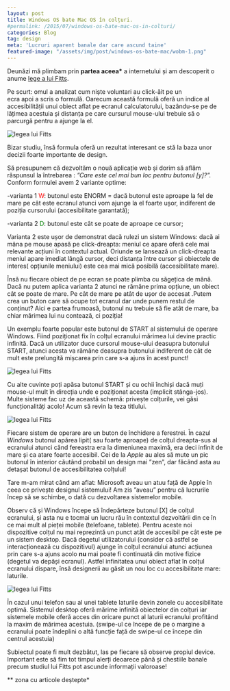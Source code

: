 ```yaml
---
layout: post
title: Windows OS bate Mac OS în colțuri.
#permalink: /2015/07/windows-os-bate-mac-os-in-colturi/
categories: Blog
tag: design
meta: 'Lucruri aparent banale dar care ascund taine'
featured-image: "/assets/img/post/windows-os-bate-mac/wobm-1.png"
---
```

Deunăzi mă plimbam prin __partea aceea*__ a internetului și am descoperit o anume [lege a lui Fitts][1].

Pe scurt: omul a analizat cum niște voluntari au click-ăit pe un ecra apoi a scris o formulă. Oarecum această formulă oferă un indice al accesibilității unui obiect aflat pe ecranul calculatorului, bazându-se pe de lățimea acestuia și distanța pe care cursurul mouse-ului trebuie să o parcurgă pentru a ajunge la el.
<!--more-->
<img class="post-image" src="{{ site.baseurl }}/assets/img/post/windows-os-bate-mac/wobm-1.png" alt="legea lui Fitts" />

Bizar studiu, însă formula oferă un rezultat interesant ce stă la baza unor decizii foarte importante de design.  

Să presupunem că dezvoltăm o nouă aplicație web și dorim să aflăm răspunsul la întrebarea : *”Care este cel mai bun loc pentru butonul [y]?”.* Conform formulei avem 2 variante optime:

  -varianta 1 <span style="color:red">W</span>: butonul este ENORM = dacă butonul este aproape la fel de mare pe cât este ecranul atunci vom ajunge la el foarte ușor, indiferent de poziția cursorului (accesibilitate garantată);

  -varianta 2 <span style="color:green">D</span>: butonul este cât se poate de aproape ce cursor;

Varianta 2 este ușor de demonstrat dacă rulezi un sistem Windows: dacă ai mâna pe mouse apasă pe click-dreapta: meniul ce apare oferă cele mai relevante acțiuni în contextul actual. Oriunde se lansează un click-dreapta meniul apare imediat lângă cursor, deci distanța între cursor și obiectele de interes( opțiunile meniului) este cea mai mică posibilă (accesibilitate mare).

Însă nu fiecare obiect de pe ecran se poate plimba cu săgețica de mână. Dacă nu putem aplica varianta 2 atunci ne rămâne prima opțiune, un obiect cât se poate de mare. Pe cât de mare pe atât de ușor de accesat .Putem crea un buton care să ocupe tot ecranul dar unde punem restul de conținut? Aici e partea frumoasă, butonul nu trebuie să fie atât de mare, ba chiar mărimea lui nu contează, ci poziția!

Un exemplu foarte popular este butonul de START al sistemului de operare Windows. Fiind poziționat fix în colțul ecranului mărimea lui devine practic infinită. Dacă un utilizator duce cursorul mouse-ului deasupra butonului START, atunci acesta va rămâne deasupra butonului indiferent de cât de mult este prelungită mișcarea prin care s-a ajuns în acest punct!

<img class="post-image" src="{{ site.baseurl }}/assets/img/post/windows-os-bate-mac/wobm-2.png" alt="legea lui Fitts" />

Cu alte cuvinte poți apăsa butonul START și cu ochii închiși dacă muți mouse-ul mult în direcția unde e poziționat acesta (implicit stânga-jos).
Multe sisteme fac uz de această schemă: privește colțurile, vei găsi funcționalități acolo! Acum să revin la teza titlului.

<img class="post-image" src="{{ site.baseurl }}/assets/img/post/windows-os-bate-mac/wobm-3.png" alt="legea lui Fitts" />

Fiecare sistem de operare are un buton de închidere a ferestrei. În cazul *Windows* butonul apărea lipit( sau foarte aproape) de colțul dreapta-sus al ecranului atunci când fereastra era la dimeniunea maximă, era deci infinit de mare și ca atare foarte accesibil. Cei de la *Apple* au ales să mute un pic butonul în interior căutând probabil un design mai ”zen”, dar făcând asta au detașat butonul de accesibilitatea colțului!

Tare m-am mirat când am aflat: Microsoft aveau un atuu față de Apple în ceea ce privește designul sistemului! Am zis ”aveau” pentru că lucrurile încep să se schimbe, o dată cu dezvoltarea sistemelor mobile.

Observ că și Windows începe să îndepărteze butonul [X] de colțul ecranului, și asta nu e tocmai un lucru rău în contextul dezvoltării din ce în ce mai mult al pieței mobile (telefoane, tablete). Pentru aceste noi dispozitive colțul nu mai reprezintă un punct atât de accesibil pe cât este pe un sistem desktop. Dacă degetul utilizatorului (consider că astfel se interacționează cu dispozitivul) ajunge în colțul ecranului atunci acțiunea prin care s-a ajuns acolo **nu** mai poate fi continuată din motive fizice (degetul va depăși ecranul). Astfel infinitatea unui obiect aflat în colțul ecranului dispare, însă designerii au găsit un nou loc cu accesibilitate mare: laturile.

<img class="post-image" src="{{ site.baseurl }}/assets/img/post/windows-os-bate-mac/wobm-4.png" alt="legea lui Fitts" />

În cazul unui telefon sau al unei tablete laturile devin zonele cu accesibilitate optimă. Sistemul desktop oferă mărime infinită obiectelor din colțuri iar sistemele mobile oferă acces din oricare punct al laturii ecranului profitând la maxim de mărimea acestuia. (swipe-ul ce începe de pe o margine a ecranului poate îndeplini o altă funcție față de swipe-ul ce începe din centrul acestuia)

Subiectul poate fi mult dezbătut, las pe fiecare să observe propiul device. Important este să fim tot timpul alerți deoarece până și chestiile banale precum studiul lui Fitts pot ascunde informații valoroase!

** zona cu articole deștepte*

 [1]: https://en.wikipedia.org/wiki/Fitts%27s_law
